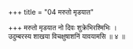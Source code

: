 +++
title = "04 मरुतो मृडयात"

+++
मरुतो मृडयात नो दिवः शुक्रेभिरश्मिभिः ।  
उदुम्बरस्य शाखया विचक्षुषाशनिं यावयामसि ॥ ४ ॥